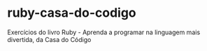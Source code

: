 # ruby-casa-do-codigo
Exercícios do livro Ruby - Aprenda a programar na linguagem mais divertida, da Casa do Código
